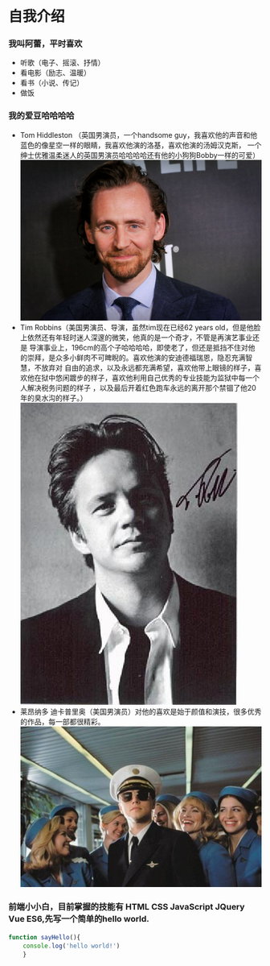 # 自我介绍
### 我叫阿蕾，平时喜欢
* 听歌（电子、摇滚、抒情）
* 看电影（励志、温暖）
* 看书（小说、传记）
* 做饭
### 我的爱豆哈哈哈哈
* Tom Hiddleston （英国男演员，一个handsome guy，我喜欢他的声音和他蓝色的像星空一样的眼睛，我喜欢他演的洛基，喜欢他演的汤姆汉克斯，
一个绅士优雅温柔迷人的英国男演员哈哈哈哈还有他的小狗狗Bobby一样的可爱）
![tom hiddleston](tom-hiddleston.jpg)
* Tim Robbins（美国男演员、导演，虽然tim现在已经62 years old，但是他脸上依然还有年轻时迷人深邃的微笑，他真的是一个奇才，不管是再演艺事业还是
导演事业上，196cm的高个子哈哈哈哈，即使老了，但还是抵挡不住对他的崇拜，是众多小鲜肉不可睥睨的。喜欢他演的安迪德福瑞恩，隐忍充满智慧，不放弃对
自由的追求，以及永远都充满希望，喜欢他带上眼镜的样子，喜欢他在狱中悠闲踱步的样子，喜欢他利用自己优秀的专业技能为监狱中每一个人解决税务问题的样子
，以及最后开着红色跑车永远的离开那个禁锢了他20年的臭水沟的样子。）
![tim robbins](tim.jpg)
* 莱昂纳多 迪卡普里奥（美国男演员）对他的喜欢是始于颜值和演技，很多优秀的作品，每一部都很精彩。
![leo](leo.jpg)
### 前端小小白，目前掌握的技能有 HTML CSS JavaScript JQuery Vue ES6,先写一个简单的hello world.
```javascript
function sayHello(){
    console.log('hello world!')
    }
```
